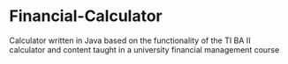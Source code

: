 # Financial-Calculator
Calculator written in Java based on the functionality of the TI BA II calculator and content taught in a university financial management course
